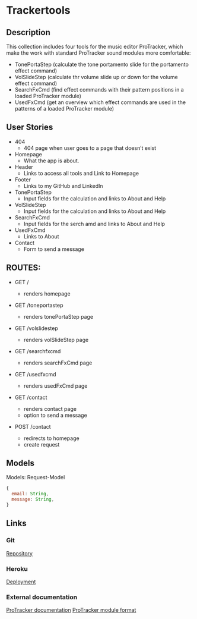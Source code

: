 # Trackertools

## Description

This collection includes four tools for the music editor ProTracker, which make the work with standard ProTracker sound modules more comfortable:
 - TonePortaStep (calculate the tone portamento slide for the portamento effect command)
 - VolSlideStep (calculate thr volume slide up or down for the volume effect command)
 - SearchFxCmd (find effect commands with their pattern positions in a loaded ProTracker module)
 - UsedFxCmd (get an overview which effect commands are used in the patterns of a loaded ProTracker module)
 
## User Stories

- 404
   - 404 page when user goes to a page that doesn’t exist 
- Homepage
   - What the app is about. 
- Header
   - Links to access all tools and Link to Homepage
- Footer
   - Links to my GitHub and LinkedIn
- TonePortaStep
   - Input fields for the calculation and links to About and Help
- VolSlideStep 
   - Input fields for the calculation and links to About and Help
- SearchFxCmd 
   - Input fields for the serch amd and links to About and Help
- UsedFxCmd 
   - Links to About
- Contact 
   - Form to send a message

## ROUTES:

- GET / 
  - renders homepage

- GET /toneportastep
   - renders tonePortaStep page

- GET /volslidestep
   - renders volSlideStep page

- GET /searchfxcmd
   - renders searchFxCmd page

- GET /usedfxcmd
   - renders usedFxCmd page

- GET /contact
  - renders contact page
  - option to send a message

- POST /contact
  - redirects to homepage
  - create request

## Models

Models: Request-Model

```javascript
{
  email: String,
  message: String,
}
```

## Links

### Git

[Repository](https://github.com/christiangerbig/Trackertools)

### Heroku

[Deployment](https://trackertools.herokuapp.com/)

### External documentation

[ProTracker documentation](https://en.wikipedia.org/wiki/ProTracker)
[ProTracker module format](https://wiki.multimedia.cx/index.php/Protracker_Module)